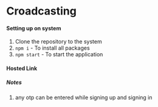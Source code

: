 # Croadcasting

#### Setting up on system
1. Clone the repository to the system
2. `npm i` - To install all packages
3. `npm start` - To start the application

#### Hosted Link

##### Notes
1. any otp can be entered while signing  up and signing in
